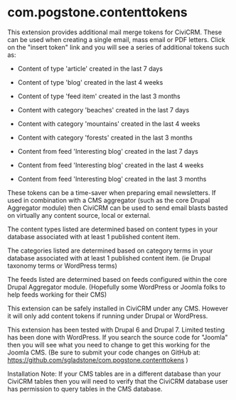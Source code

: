 com.pogstone.contenttokens
==========================

This extension provides additional mail merge tokens for CiviCRM. These can be used when creating a single email, mass email or PDF letters. Click on the "insert token" link and you will see a series of additional tokens such as:

- Content of type 'article' created in the last 7 days
- Content of type 'blog' created in the last 4 weeks
- Content of type 'feed item' created in the last 3 months

- Content with category 'beaches' created in the last 7 days
- Content with category 'mountains' created in the last 4 weeks
- Content with category 'forests' created in the last 3 months

- Content from feed 'Interesting blog' created in the last 7 days
- Content from feed 'Interesting blog' created in the last 4 weeks
- Content from feed 'Interesting blog' created in the last 3 months

These tokens can be a time-saver when preparing email newsletters.  If used in combination with a CMS aggregator (such as the core Drupal Aggregator module) then CiviCRM can be used to send email blasts basted on virtually any content source, local or external. 

The content types listed are determined based on content types in your database associated with at least 1 published content item.

The categories listed are determined based on category terms in your database associated with at least 1 published content item. (ie Drupal taxonomy terms or WordPress terms)

The feeds listed are determined based on feeds configured within the core Drupal Aggregator module. (Hopefully some WordPress or Joomla folks to help feeds working for their CMS)

This extension can be safely installed in CiviCRM under any CMS. However it will only add content tokens if running under Drupal or WordPress.

This extension has been tested with Drupal 6 and Drupal 7. Limited testing has been done with WordPress. If you search the source code for "Joomla" then you will see what you need to change to get this working for the Joomla CMS. (Be sure to submit your code changes on GitHub at: https://github.com/sgladstone/com.pogstone.contenttokens ) 

Installation Note: If your CMS tables are in a different database than your CiviCRM tables then you will need to verify that the CiviCRM database user has permission to query tables in the CMS database.
